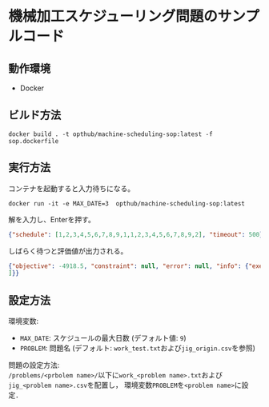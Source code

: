 # 機械加工スケジューリング問題のサンプルコード

## 動作環境
- Docker

## ビルド方法
```
docker build . -t opthub/machine-scheduling-sop:latest -f sop.dockerfile
```

## 実行方法
コンテナを起動すると入力待ちになる。
```
docker run -it -e MAX_DATE=3  opthub/machine-scheduling-sop:latest
```

解を入力し、Enterを押す。
```json
{"schedule": [1,2,3,4,5,6,7,8,9,1,1,2,3,4,5,6,7,8,9,2], "timeout": 500} 
```

しばらく待つと評価値が出力される。
```json
{"objective": -4918.5, "constraint": null, "error": null, "info": {"exe_time": 500.56001581798773, "delays": [0.0, 0.0, 0.0, 0.0, 0.0, 1055.0, 2548.0, 4080.0, 5400.0, 0.0, 0.0, 0.0, 0.0, 0.0, 0.0, 1200.0, 2485.0, 3925.0, 5527.0, 0.0
]}}
```

## 設定方法

環境変数:

- `MAX_DATE`: スケジュールの最大日数 (デフォルト値: `9`)
- `PROBLEM`: 問題名 (デフォルト: `work_test.txt`および`jig_origin.csv`を参照)

問題の設定方法:  
`/problems/<prbolem name>/`以下に`work_<problem name>.txt`および`jig_<problem name>.csv`を配置し，
環境変数`PROBLEM`を`<problem name>`に設定．